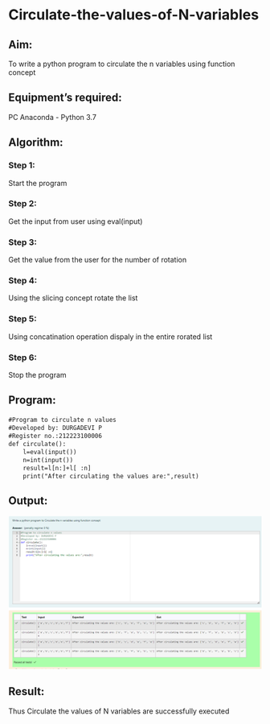 # Circulate-the-values-of-N-variables
## Aim:
To write a python program to circulate the n variables using function concept
## Equipment’s required:
PC
Anaconda - Python 3.7
## Algorithm: 
### Step 1: 
Start the program
### Step 2: 
Get the input from user using eval(input)
### Step 3: 
Get the value from the user for the number of rotation
### Step 4: 
Using the slicing concept rotate the list
### Step 5: 
Using concatination operation dispaly in the entire rorated list
### Step 6: 
Stop the program
## Program:
```
#Program to circulate n values
#Developed by: DURGADEVI P
#Register no.:212223100006
def circulate():
    l=eval(input())
    n=int(input())
    result=l[n:]+l[ :n]
    print("After circulating the values are:",result)
```

## Output:
![output](/Screenshot%202024-04-09%20115909.png)

## Result:
Thus Circulate the values of N variables are successfully executed
